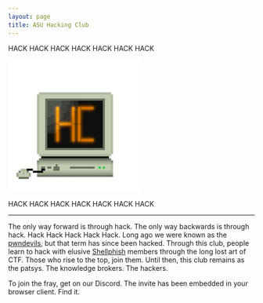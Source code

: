 ```yaml
---
layout: page
title: ASU Hacking Club
---
```


HACK HACK HACK HACK HACK HACK HACK

<script type="text/javascript" src="files/scripts/playsound.js" ></script>

<img src="./files/images/asuhc.png" alt="" onclick="playSound('/files/sounds/windows-95-startup.mp3')"/>

HACK HACK HACK HACK HACK HACK HACK

---

The only way forward is through hack. The only way backwards is through hack. Hack Hack Hack Hack Hack. Long ago we were known as the [pwndevils](https://pwndevils.com), but that term has since been hacked. Through this club, people learn to hack with elusive [Shellphish](https://shellphish.net) members through the long lost art of CTF. Those who rise to the top, join them. Until then, this club remains as the patsys. The knowledge brokers. The hackers.

To join the fray, get on our Discord. The invite has been embedded in your browser client. Find it.
